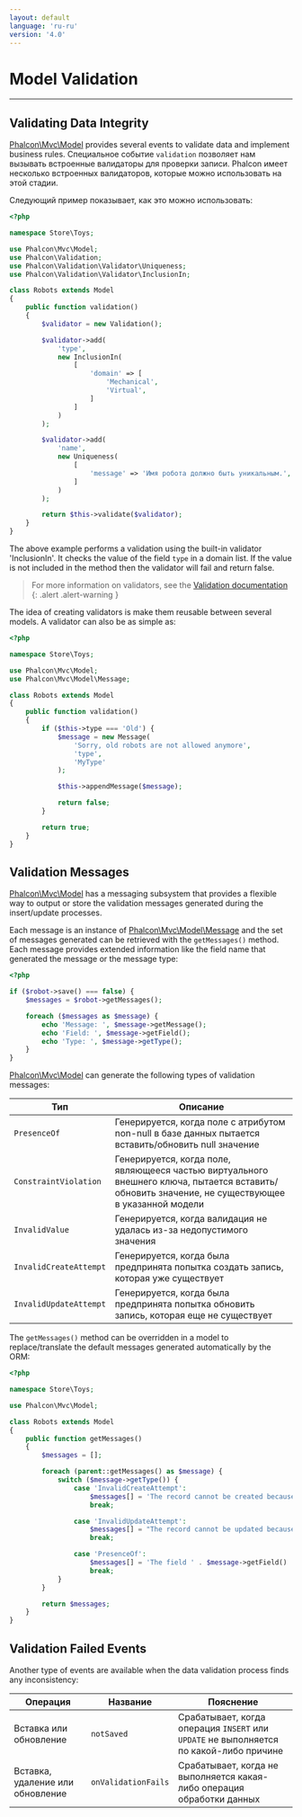 ```yaml
---
layout: default
language: 'ru-ru'
version: '4.0'
---
```


# Model Validation

* * *

## Validating Data Integrity

[Phalcon\Mvc\Model](api/Phalcon_Mvc_Model) provides several events to validate data and implement business rules. Специальное событие `validation` позволяет нам вызывать встроенные валидаторы для проверки записи. Phalcon имеет несколько встроенных валидаторов, которые можно использовать на этой стадии.

Следующий пример показывает, как это можно использовать:

```php
<?php

namespace Store\Toys;

use Phalcon\Mvc\Model;
use Phalcon\Validation;
use Phalcon\Validation\Validator\Uniqueness;
use Phalcon\Validation\Validator\InclusionIn;

class Robots extends Model
{
    public function validation()
    {
        $validator = new Validation();

        $validator->add(
            'type',
            new InclusionIn(
                [
                    'domain' => [
                        'Mechanical',
                        'Virtual',
                    ]
                ]
            )
        );

        $validator->add(
            'name',
            new Uniqueness(
                [
                    'message' => 'Имя робота должно быть уникальным.',
                ]
            )
        );

        return $this->validate($validator);
    }
}
```

The above example performs a validation using the built-in validator 'InclusionIn'. It checks the value of the field `type` in a domain list. If the value is not included in the method then the validator will fail and return false.

> For more information on validators, see the [Validation documentation](validation)
{: .alert .alert-warning }

The idea of creating validators is make them reusable between several models. A validator can also be as simple as:

```php
<?php

namespace Store\Toys;

use Phalcon\Mvc\Model;
use Phalcon\Mvc\Model\Message;

class Robots extends Model
{
    public function validation()
    {
        if ($this->type === 'Old') {
            $message = new Message(
                'Sorry, old robots are not allowed anymore',
                'type',
                'MyType'
            );

            $this->appendMessage($message);

            return false;
        }

        return true;
    }
}
```

## Validation Messages

[Phalcon\Mvc\Model](api/Phalcon_Mvc_Model) has a messaging subsystem that provides a flexible way to output or store the validation messages generated during the insert/update processes.

Each message is an instance of [Phalcon\Mvc\Model\Message](api/Phalcon_Mvc_Model_Message) and the set of messages generated can be retrieved with the `getMessages()` method. Each message provides extended information like the field name that generated the message or the message type:

```php
<?php

if ($robot->save() === false) {
    $messages = $robot->getMessages();

    foreach ($messages as $message) {
        echo 'Message: ', $message->getMessage();
        echo 'Field: ', $message->getField();
        echo 'Type: ', $message->getType();
    }
}
```

[Phalcon\Mvc\Model](api/Phalcon_Mvc_Model) can generate the following types of validation messages:

| Тип                    | Описание                                                                                                                                         |
| ---------------------- | ------------------------------------------------------------------------------------------------------------------------------------------------ |
| `PresenceOf`           | Генерируется, когда поле с атрибутом non-null в базе данных пытается вставить/обновить null значение                                             |
| `ConstraintViolation`  | Генерируется, когда поле, являющееся частью виртуального внешнего ключа, пытается вставить/обновить значение, не существующее в указанной модели |
| `InvalidValue`         | Генерируется, когда валидация не удалась из-за недопустимого значения                                                                            |
| `InvalidCreateAttempt` | Генерируется, когда была предпринята попытка создать запись, которая уже существует                                                              |
| `InvalidUpdateAttempt` | Генерируется, когда была предпринята попытка обновить запись, которая еще не существует                                                          |

The `getMessages()` method can be overridden in a model to replace/translate the default messages generated automatically by the ORM:

```php
<?php

namespace Store\Toys;

use Phalcon\Mvc\Model;

class Robots extends Model
{
    public function getMessages()
    {
        $messages = [];

        foreach (parent::getMessages() as $message) {
            switch ($message->getType()) {
                case 'InvalidCreateAttempt':
                    $messages[] = 'The record cannot be created because it already exists';
                    break;

                case 'InvalidUpdateAttempt':
                    $messages[] = "The record cannot be updated because it doesn't exist";
                    break;

                case 'PresenceOf':
                    $messages[] = 'The field ' . $message->getField() . ' is mandatory';
                    break;
            }
        }

        return $messages;
    }
}
```

## Validation Failed Events

Another type of events are available when the data validation process finds any inconsistency:

| Операция                         | Название            | Пояснение                                                                              |
| -------------------------------- | ------------------- | -------------------------------------------------------------------------------------- |
| Вставка или обновление           | `notSaved`          | Срабатывает, когда операция `INSERT` или `UPDATE` не выполняется по какой-либо причине |
| Вставка, удаление или обновление | `onValidationFails` | Срабатывает, когда не выполняется какая-либо операция обработки данных                 |